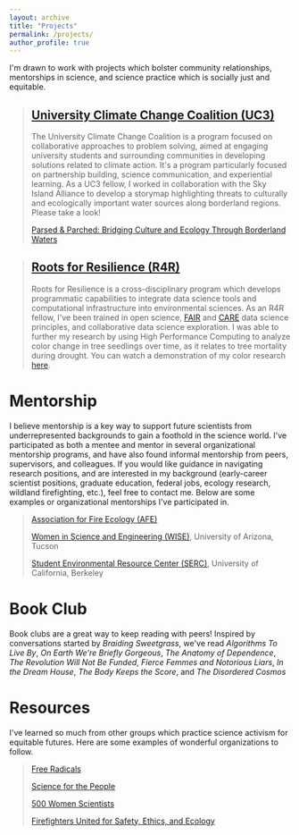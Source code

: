 ```yaml
---
layout: archive
title: "Projects"
permalink: /projects/
author_profile: true
---
```


I'm drawn to work with projects which bolster community relationships, mentorships in science, and science practice which is socially just and equitable.

> ## [University Climate Change Coalition (UC3)](https://secondnature.org/initiative/uc3-coalition/)
>
>The University Climate Change Coalition is a program focused on collaborative approaches to problem solving, aimed at engaging university students and surrounding communities in developing solutions related to climate action. It's a program particularly focused on partnership building, science communication, and experiential learning. As a UC3 fellow, I worked in collaboration with the Sky Island Alliance to develop a storymap highlighting threats to culturally and ecologically important water sources along borderland regions. Please take a look!
>
>[Parsed & Parched: Bridging Culture and Ecology Through Borderland Waters](https://storymaps.arcgis.com/stories/c6b8dcbb55df4373a8b4f4c2e7a5b192)


> ## [Roots for Resilience (R4R)](https://datascience.arizona.edu/r4r)
>
> Roots for Resilience is a cross-disciplinary program which develops programmatic capabilities to integrate data science tools and computational infrastructure into environmental sciences. As an R4R fellow, I've been trained in open science, [FAIR](https://www.go-fair.org/fair-principles/) and [CARE](https://www.gida-global.org/care) data science principles, and collaborative data science exploration. I was able to further my research by using High Performance Computing to analyze color change in tree seedlings over time, as it relates to tree mortality during drought. You can watch a demonstration of my color research [here](https://drive.google.com/file/d/1NEY4lEk8jLr8HUqctRIV1gWWjdfkqzBv/view?usp=sharing).

# Mentorship

I believe mentorship is a key way to support future scientists from underrepresented backgrounds to gain a foothold in the science world. I've participated as both a mentee and mentor in several organizational mentorship programs, and have also found informal mentorship from peers, supervisors, and colleagues. If you would like guidance in navigating research positions, and are interested in my background (early-career scientist positions, graduate education, federal jobs, ecology research, wildland firefighting, etc.), feel free to contact me. Below are some examples or organizational mentorships I've participated in.

> [Association for Fire Ecology (AFE)](https://fireecology.org/mentoring)
>
> [Women in Science and Engineering (WISE)](https://wise.arizona.edu/mentorship), University of Arizona, Tucson
>
> [Student Environmental Resource Center (SERC)](https://serc.berkeley.edu/enviromentorship/), University of California, Berkeley

# Book Club

Book clubs are a great way to keep reading with peers! Inspired by conversations started by *Braiding Sweetgrass*, we've read 
*Algorithms To Live By*,
*On Earth We're Briefly Gorgeous*,
*The Anatomy of Dependence*,
*The Revolution Will Not Be Funded*,
*Fierce Femmes and Notorious Liars*,
*In the Dream House*,
*The Body Keeps the Score*, and
*The Disordered Cosmos*

# Resources

I've learned so much from other groups which practice science activism for equitable futures. Here are some examples of wonderful organizations to follow.

> [Free Radicals](https://freerads.org/mission/)
> 
> [Science for the People](https://scienceforthepeople.org/)
> 
> [500 Women Scientists](https://500womenscientists.org/)
> 
> [Firefighters United for Safety, Ethics, and Ecology](https://fusee.org/)
